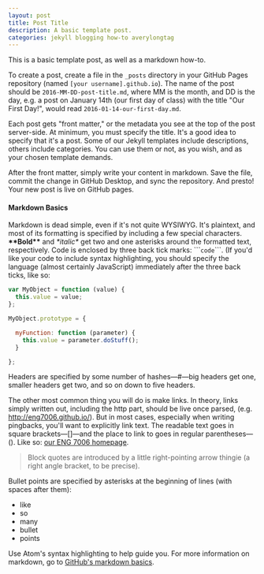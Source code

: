 ```yaml
---
layout: post
title: Post Title
description: A basic template post.
categories: jekyll blogging how-to averylongtag
---
```

This is a basic template post, as well as a markdown how-to.

To create a post, create a file in the ```_posts``` directory in your GitHub Pages repository (named ```[your username].github.io```). The name of the post should be ```2016-MM-DD-post-title.md```, where MM is the month, and DD is the day, e.g. a post on January 14th (our first day of class) with the title "Our First Day!", would read ```2016-01-14-our-first-day.md```.

Each post gets "front matter," or the metadata you see at the top of the post server-side. At minimum, you must specify the title. It's a good idea to specify that it's a post. Some of our Jekyll templates include descriptions, others include categories. You can use them or not, as you wish, and as your chosen template demands.

After the front matter, simply write your content in markdown. Save the file, commit the change in GitHub Desktop, and sync the repository. And presto! Your new post is live on GitHub pages.

#### Markdown Basics

Markdown is dead simple, even if it's not quite WYSIWYG. It's plaintext, and most of its formatting is specified by including a few special characters. **\*\*Bold\*\*** and *\*italic\** get two and one asterisks around the formatted text, respectively. Code is enclosed by three back tick marks: \`\`\````code```\`\`\`. (If you'd like your code to include syntax highlighting, you should specify the language (almost certainly JavaScript) immediately after the three back ticks, like so:

```javascript
var MyObject = function (value) {
  this.value = value;
};

MyObject.prototype = {

  myFunction: function (parameter) {
    this.value = parameter.doStuff();
  }

};
```

Headers are specified by some number of hashes—\#—big headers get one, smaller headers get two, and so on down to five headers.

The other most common thing you will do is make links. In theory, links simply written out, including the http part, should be live once parsed, (e.g. http://eng7006.github.io/). But in most cases, especially when writing pingbacks, you'll want to explicitly link text. The readable text goes in square brackets—[]—and the place to link to goes in regular parentheses—(). Like so: [our ENG 7006 homepage](http://eng7006.github.io/).

> Block quotes are introduced by a little right-pointing arrow thingie (a right angle bracket, to be precise).

Bullet points are specified by asterisks at the beginning of lines (with spaces after them):

* like
* so
* many
* bullet
* points

Use Atom's syntax highlighting to help guide you. For more information on markdown, go to [GitHub's markdown basics](https://help.github.com/articles/markdown-basics/).
